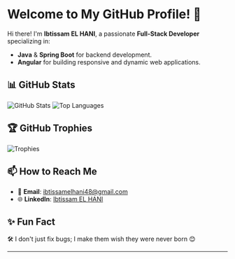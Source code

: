 #                                                                Welcome to My GitHub Profile! 👋


Hi there! I'm **Ibtissam EL HANI**, a passionate **Full-Stack Developer** specializing in:
- **Java** & **Spring Boot** for backend development.  
- **Angular** for building responsive and dynamic web applications.

## 📊 GitHub Stats
![GitHub Stats](https://github-readme-stats.vercel.app/api?username=ibtissamelhani&show_icons=true&theme=radical)
![Top Languages](https://github-readme-stats.vercel.app/api/top-langs/?username=ibtissamelhani&layout=compact)

## 🏆 GitHub Trophies
![Trophies](https://github-profile-trophy.vercel.app/?username=ibtissamelhani&theme=radical)

## 📫 How to Reach Me
- 📧 **Email**: [ibtissamelhani48@gmail.com](mailto:ibtissamelhani48@gmail.com)  
- 🌐 **LinkedIn**: [Ibtissam EL HANI](https://www.linkedin.com/in/ibtissam-el-hani)  

## ✨ Fun Fact
🛠️ I don't just fix bugs; I make them wish they were never born 😊

---
